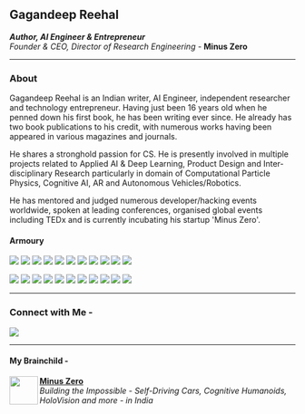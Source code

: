 ## Gagandeep Reehal
*__Author, AI Engineer & Entrepreneur__ \
Founder & CEO, Director of Research Engineering -* **Minus Zero**
____
### About

Gagandeep Reehal is an Indian writer, AI Engineer, independent researcher and technology entrepreneur. Having just been 16 years old when he penned down his first book, he has been writing ever since. He already has two book publications to his credit, with numerous works having been appeared in various magazines and journals.

He shares a stronghold passion for CS. He is presently involved in multiple projects related to Applied AI & Deep Learning, Product Design and Inter-disciplinary Research particularly in domain of Computational Particle Physics, Cognitive AI, AR and Autonomous Vehicles/Robotics.

He has mentored and judged numerous developer/hacking events worldwide, spoken at leading conferences, organised global events including TEDx and is currently incubating his startup 'Minus Zero'.

#### Armoury

<img src="https://img.shields.io/badge/Artificial Intelligence%20-%2314354C.svg?&style=for-the-badge"/> <img src="https://img.shields.io/badge/Reinforcement Learning%20-%23EE4C2C.svg?&style=for-the-badge" /> <img src="https://img.shields.io/badge/Machine Learning%20-%2300599C.svg?&style=for-the-badge"/> <img src="https://img.shields.io/badge/Deep Learning%20-23ED8B00.svg?&style=for-the-badge"/> <img src="https://img.shields.io/badge/Robotics%20-%23FF6F00.svg?&style=for-the-badge" /> <img src="https://img.shields.io/badge/Autonomous Vehicles%20-%23D00000.svg?&style=for-the-badge"/> <img src="https://img.shields.io/badge/Algorithm Design%20-23ED8B00.svg?&style=for-the-badge"/>  <img src="https://img.shields.io/badge/Computer Vision%20-%23F37626.svg?&style=for-the-badge" /> <img src="https://img.shields.io/badge/Natural Language Processing%20-%2343853D.svg?&style=for-the-badge"/> <img src="https://img.shields.io/badge/Humanoids%20-%23323330.svg?&style=for-the-badge"/> <img src="https://img.shields.io/badge/Cognitive Technology%20-%2300599C.svg?&style=for-the-badge"/>


<img src="https://img.shields.io/badge/python%20-%2314354C.svg?&style=for-the-badge&logo=python&logoColor=white"/> <img src="https://img.shields.io/badge/c++%20-%2300599C.svg?&style=for-the-badge&logo=c%2B%2B&ogoColor=white"/> <img src="https://img.shields.io/badge/java-%23ED8B00.svg?&style=for-the-badge&logo=java&logoColor=white"/> <img src="https://img.shields.io/badge/github%20-%23121011.svg?&style=for-the-badge&logo=github&logoColor=white"/> <img src="https://img.shields.io/badge/Keras%20-%23D00000.svg?&style=for-the-badge&logo=Keras&logoColor=white"/> <img src="https://img.shields.io/badge/TensorFlow%20-%23FF6F00.svg?&style=for-the-badge&logo=TensorFlow&logoColor=white" /> <img src="https://img.shields.io/badge/PyTorch%20-%23EE4C2C.svg?&style=for-the-badge&logo=PyTorch&logoColor=white" /> <img src="https://img.shields.io/badge/Jupyter%20-%23F37626.svg?&style=for-the-badge&logo=Jupyter&logoColor=white" /> <img src="https://img.shields.io/badge/node.js%20-%2343853D.svg?&style=for-the-badge&logo=node.js&logoColor=white"/> <img src="https://img.shields.io/badge/javascript%20-%23323330.svg?&style=for-the-badge&logo=javascript&logoColor=%23F7DF1E"/> <img src="https://img.shields.io/badge/MATLAB%20-%2300599C.svg?&style=for-the-badge"/>

____
### Connect with Me -

<a href="https://www.linkedin.com/in/gagandeepreehal">
<img src="https://img.shields.io/badge/linkedin%20-%230077B5.svg?&style=for-the-badge&logo=linkedin&logoColor=white"/> </a>

___
#### My Brainchild -
<p> <img align="left" src="https://avatars3.githubusercontent.com/u/70444900?s=180&v=4" width="50" height="50" />
  <b> <a href="https://minuszero.in"> Minus Zero </a> </b> <br>
  <i> Building the Impossible - Self-Driving Cars, Cognitive Humanoids, HoloVision and more - in India </i> </p>
